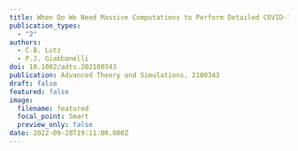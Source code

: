 ```yaml
---
title: When Do We Need Massive Computations to Perform Detailed COVID-19 Simulations?
publication_types:
  - "2"
authors:
  - C.B. Lutz
  - P.J. Giabbanelli
doi: 10.1002/adts.202100343
publication: Advanced Theory and Simulations, 2100343
draft: false
featured: false
image:
  filename: featured
  focal_point: Smart
  preview_only: false
date: 2022-09-28T19:11:00.000Z
---
```

